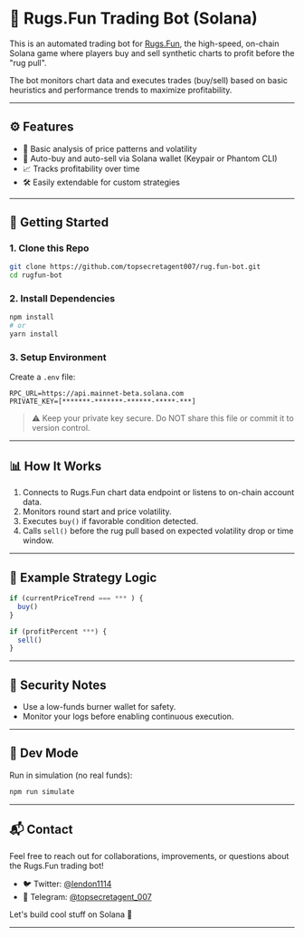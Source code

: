 

# 🤖 Rugs.Fun Trading Bot (Solana)

This is an automated trading bot for [Rugs.Fun](https://rugs.fun), the high-speed, on-chain Solana game where players buy and sell synthetic charts to profit before the "rug pull".

The bot monitors chart data and executes trades (buy/sell) based on basic heuristics and performance trends to maximize profitability.

---

## ⚙️ Features

- 🧠 Basic analysis of price patterns and volatility
- 🤝 Auto-buy and auto-sell via Solana wallet (Keypair or Phantom CLI)
- 📈 Tracks profitability over time
- 🛠 Easily extendable for custom strategies

---

## 🚀 Getting Started

### 1. Clone this Repo

```bash
git clone https://github.com/topsecretagent007/rug.fun-bot.git
cd rugfun-bot
```

### 2. Install Dependencies

```bash
npm install
# or
yarn install
```

### 3. Setup Environment

Create a `.env` file:

```env
RPC_URL=https://api.mainnet-beta.solana.com
PRIVATE_KEY=[*******-*******-******-*****-***]
```

> ⚠️ Keep your private key secure. Do NOT share this file or commit it to version control.

---

## 📊 How It Works

1. Connects to Rugs.Fun chart data endpoint or listens to on-chain account data.
2. Monitors round start and price volatility.
3. Executes `buy()` if favorable condition detected.
4. Calls `sell()` before the rug pull based on expected volatility drop or time window.

---

## 📄 Example Strategy Logic

```ts
if (currentPriceTrend === *** ) {
  buy()
}

if (profitPercent ***) {
  sell()
}
```

---

## 🔐 Security Notes

- Use a low-funds burner wallet for safety.
- Monitor your logs before enabling continuous execution.

---

## 🧪 Dev Mode

Run in simulation (no real funds):

```bash
npm run simulate
```

---

## 📬 Contact

Feel free to reach out for collaborations, improvements, or questions about the Rugs.Fun trading bot!

- 🐦 Twitter: [@lendon1114](https://twitter.com/lendon1114)
- 💬 Telegram: [@topsecretagent_007](https://t.me/topsecretagent_007)

Let's build cool stuff on Solana 🚀


---------

